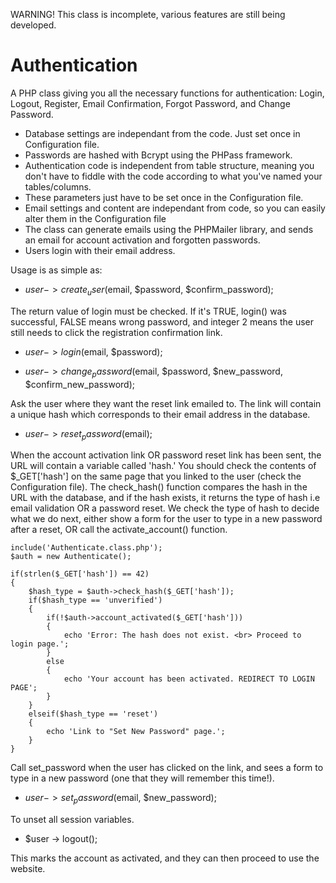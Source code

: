 WARNING! This class is incomplete, various features are still being developed.

Authentication
==================

A PHP class giving you all the necessary functions for authentication: Login, Logout, Register, Email Confirmation, Forgot Password, and Change Password.

- Database settings are independant from the code. Just set once in Configuration file.
- Passwords are hashed with Bcrypt using the PHPass framework.
- Authentication code is independent from table structure, meaning you don't have to fiddle with the code according to what you've named your tables/columns. 
- These parameters just have to be set once in the Configuration file.
- Email settings and content are independant from code, so you can easily alter them in the Configuration file 
- The class can generate emails using the PHPMailer library, and sends an email for account activation and forgotten passwords.
- Users login with their email address.

Usage is as simple as:
- $user -> create_user($email, $password, $confirm_password);

The return value of login must be checked. If it's TRUE, login() was successful, FALSE means wrong password, and integer 2 means the user still needs to click the registration confirmation link.
- $user -> login($email, $password);

- $user -> change_password($email, $password, $new_password, $confirm_new_password);

Ask the user where they want the reset link emailed to. The link will contain a unique hash which corresponds to their email address in the database.  
- $user -> reset_password($email);

When the account activation link OR password reset link has been sent, the URL will contain a variable called 'hash.' You should check the contents of $_GET['hash'] on the same page that you linked to the user (check the Configuration file).
The check_hash() function compares the hash in the URL with the database, and if the hash exists, it returns the type of hash i.e email validation OR a password reset.
We check the type of hash to decide what we do next, either show a form for the user to type in a new password after a reset, OR call the activate_account() function.

	include('Authenticate.class.php');
    $auth = new Authenticate();
	    
    if(strlen($_GET['hash']) == 42)
    {
        $hash_type = $auth->check_hash($_GET['hash']);
        if($hash_type == 'unverified')
        {
            if(!$auth->account_activated($_GET['hash']))
            {
                echo 'Error: The hash does not exist. <br> Proceed to login page.';
            }
            else
            {
                echo 'Your account has been activated. REDIRECT TO LOGIN PAGE';
            }
        }
        elseif($hash_type == 'reset')
        {
            echo 'Link to "Set New Password" page.';
        }
    }

Call set_password when the user has clicked on the link, and sees a form to type in a new password (one that they will remember this time!).
- $user -> set_password($email, $new_password);

To unset all session variables.
- $user -> logout();

This marks the account as activated, and they can then proceed to use the website.
